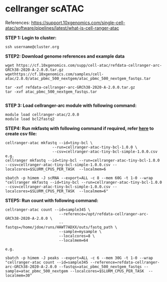 # cellranger scATAC
References:
https://support.10xgenomics.com/single-cell-atac/software/pipelines/latest/what-is-cell-ranger-atac


**STEP 1: Login to cluster:**
```
ssh username@cluster.org
```


**STEP2: Download genome references and example data**
```
wget https://cf.10xgenomics.com/supp/cell-atac/refdata-cellranger-arc-GRCh38-2020-A-2.0.0.tar.gz
wgethttps://cf.10xgenomics.com/samples/cell-atac/2.0.0/atac_pbmc_500_nextgem/atac_pbmc_500_nextgem_fastqs.tar

tar -xvf refdata-cellranger-arc-GRCh38-2020-A-2.0.0.tar.gz
tar -xvf atac_pbmc_500_nextgem_fastqs.tar


```

**STEP 3: Load cellranger-arc module with following command:**
```
module load cellranger-atac/2.0.0
module load bcl2fastq2

```

**STEP4: Run mkfastq with following command if required, refer [here](https://support.10xgenomics.com/single-cell-atac/software/pipelines/latest/using/mkfastq) to create csv file:**
```
cellranger-atac mkfastq --id=tiny-bcl \
                     --run=cellranger-atac-tiny-bcl-1.0.0 \
                     --csv=cellranger-atac-tiny-bcl-simple-1.0.0.csv
e.g.
cellranger mkfastq --id=tiny-bcl --run=cellranger-atac-tiny-bcl-1.0.0 --csv=cellranger-atac-tiny-bcl-simple-1.0.0.csv --localcores=$SLURM_CPUS_PER_TASK  --localmem=6

sbatch -p himem -J scRNA --export=ALL -c 8 --mem 60G -t 1-0 --wrap "cellranger mkfastq --id=tiny-bcl --run=cellranger-atac-tiny-bcl-1.0.0 --csv=cellranger-atac-tiny-bcl-simple-1.0.0.csv --localcores=$SLURM_CPUS_PER_TASK  --localmem=6"

```

**STEP5: Run count with following command:**
```
cellranger-atac count --id=sample345 \
                        --reference=/opt/refdata-cellranger-arc-GRCh38-2020-A-2.0.0 \
                        --fastqs=/home/jdoe/runs/HAWT7ADXX/outs/fastq_path \
                        --sample=mysample \
                        --localcores=8 \
                        --localmem=64
                        
e.g.

sbatch -p himem -J peaks --export=ALL -c 6 --mem 30G -t 1-0 --wrap "cellranger-atac count --id=sample345 --reference=refdata-cellranger-arc-GRCh38-2020-A-2.0.0 --fastqs=atac_pbmc_500_nextgem_fastqs --sample=atac_pbmc_500_nextgem --localcores=$SLURM_CPUS_PER_TASK  --localmem=30"

```

